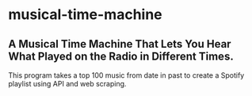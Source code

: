 # musical-time-machine
## A Musical Time Machine That Lets You Hear What Played on the Radio in Different Times.

This program takes a top 100 music from date in past to create a Spotify playlist using API and web scraping.
